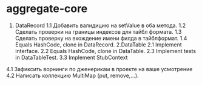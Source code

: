 # aggregate-core
1. DataRecord
1.1 Добавить валидицию на setValue в оба метода.
1.2 Сделать проверки на границы индексов для тайбл формата.
1.3 Сделать проверку на вхождение имени филда в тайблформат.
1.4 Equals HashCode, clone in DataRecord.
2.DataTable
2.1 Implement interface.
2.2 Equals HashCode, clone in DataTable.
2.3 Implement tests in DataTableTest.
3.3 Implement StubContext

4.1 Зафиксить ворнинги по дженерикам в проекте на ваше усмотрение
4.2 Написать коллекцию MultiMap (put, remove,...).